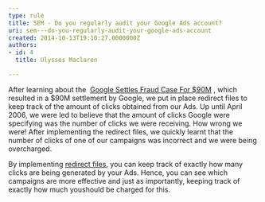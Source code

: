 ```yaml
---
type: rule
title: SEM - Do you regularly audit your Google Ads account?
uri: sem---do-you-regularly-audit-your-google-ads-account
created: 2014-10-13T19:10:27.0000000Z
authors:
- id: 4
  title: Ulysses Maclaren

---
```


 
After learning about the  [Google Settles Fraud Case For $90M](https&#58;//www.cbsnews.com/news/google-settles-fraud-case-for-90m/) , which resulted in a $90M settlement by Google, we put in place redirect files to keep track of the amount of clicks obtained from our Ads. Up until April 2006, we were led to believe that the amount of clicks Google were specifying was the number of clicks we were receiving. How wrong we were! After implementing the redirect files, we quickly learnt that the number of clicks of one of our campaigns was incorrect and we were being overcharged.
 
​By implementing [redirect files](http&#58;//www.ssw.com.au/ssw/Standards/Rules/RulesToBetterWebsitesNavigation.aspx#ManageExternalLinks), you can keep track of exactly how many clicks are being generated by your Ads. Hence, you can see which campaigns are more effective and just as importantly, keeping track of exactly how much you​ should be charged for this.​​​​

